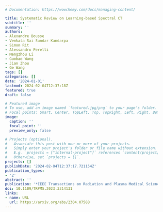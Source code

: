 ```yaml
---
# Documentation: https://wowchemy.com/docs/managing-content/

title: Systematic Review on Learning-based Spectral CT
subtitle: ''
summary: ''
authors:
- Alexandre Bousse
- Venkata Sai Sundar Kandarpa
- Simon Rit
- Alessandro Perelli
- Mengzhou Li
- Guobao Wang
- Jian Zhou
- Ge Wang
tags: []
categories: []
date: '2024-01-01'
lastmod: 2024-02-04T12:37:18Z
featured: true
draft: false

# Featured image
# To use, add an image named `featured.jpg/png` to your page's folder.
# Focal points: Smart, Center, TopLeft, Top, TopRight, Left, Right, BottomLeft, Bottom, BottomRight.
image:
  caption: ''
  focal_point: ''
  preview_only: false

# Projects (optional).
#   Associate this post with one or more of your projects.
#   Simply enter your project's folder or file name without extension.
#   E.g. `projects = ["internal-project"]` references `content/project/deep-learning/index.md`.
#   Otherwise, set `projects = []`.
projects: []
publishDate: '2024-02-04T12:37:17.721154Z'
publication_types:
- '2'
abstract: ''
publication: '*IEEE Transactions on Radiation and Plasma Medical Sciences*'
doi: 10.1109/TRPMS.2023.3314131
links:
- name: URL
  url: https://arxiv.org/abs/2304.07588
---
```

